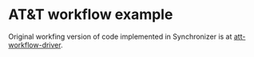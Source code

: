 # AT&T workflow example

Original workfing version of code implemented in Synchronizer is at [att-workflow-driver](https://github.com/opencord/att-workflow-driver).